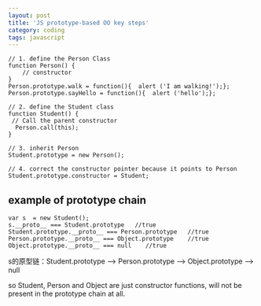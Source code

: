 ```yaml
---
layout: post
title: 'JS prototype-based OO key steps'
category: coding
tags: javascript
---
```


```
// 1. define the Person Class
function Person() {
    // constructor
}
Person.prototype.walk = function(){  alert ('I am walking!');};
Person.prototype.sayHello = function(){  alert ('hello');};

// 2. define the Student class
function Student() {
 // Call the parent constructor
  Person.call(this);
}

// 3. inherit Person
Student.prototype = new Person();

// 4. correct the constructor pointer because it points to Person
Student.prototype.constructor = Student;
```

## example of prototype chain

```
var s  = new Student();
s.__proto__ === Student.prototype   //true
Student.prototype.__proto__ === Person.prototype   //true
Person.prototype.__proto__ === Object.prototype    //true
Object.prototype.__proto__ === null    //true
```

s的原型链：Student.prototype —> Person.prototype —> Object.prototype —> null

so Student, Person and Object are just constructor functions, will not be present in the prototype chain at all.
